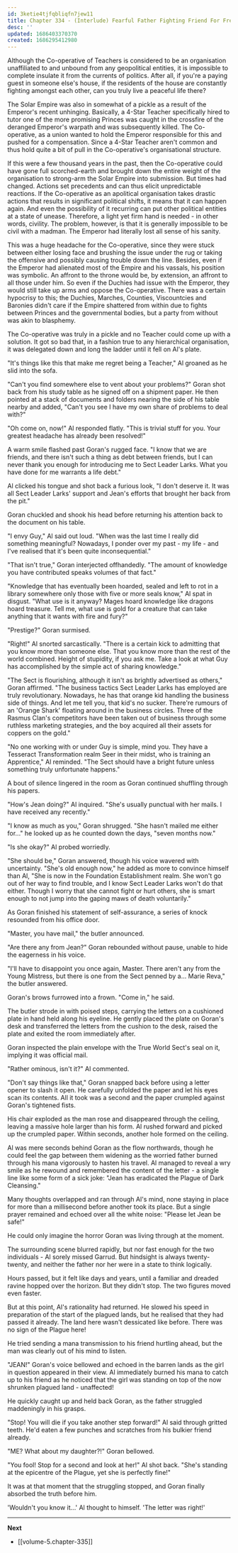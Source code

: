 ```yaml
---
id: 3ketie4tjfqbliqfn7jew11
title: Chapter 334 - (Interlude) Fearful Father Fighting Friend For Freedom
desc: ''
updated: 1686403370370
created: 1686295412980
---
```


Although the Co-operative of Teachers is considered to be an organisation unaffiliated to and unbound from any geopolitical entities, it is impossible to complete insulate it from the currents of politics. After all, if you're a paying guest in someone else's house, if the residents of the house are constantly fighting amongst each other, can you truly live a peaceful life there?

The Solar Empire was also in somewhat of a pickle as a result of the Emperor's recent unhinging. Basically, a 4-Star Teacher specifically hired to tutor one of the more promising Princes was caught in the crossfire of the deranged Emperor's warpath and was subsequently killed. The Co-operative, as a union wanted to hold the Emperor responsible for this and pushed for a compensation. Since a 4-Star Teacher aren't common and thus hold quite a bit of pull in the Co-operative's organisational structure.

If this were a few thousand years in the past, then the Co-operative could have gone full scorched-earth and brought down the entire weight of the organisation to strong-arm the Solar Empire into submission. But times had changed. Actions set precedents and can thus elicit unpredictable reactions. If the Co-operative as an apolitical organisation takes drastic actions that results in significant political shifts, it means that it can happen again. And even the possibility of it recurring can put other political entities at a state of unease. Therefore, a light yet firm hand is needed - in other words, civility. The problem, however, is that it is generally impossible to be civil with a madman. The Emperor had literally lost all sense of his sanity.

This was a huge headache for the Co-operative, since they were stuck between either losing face and brushing the issue under the rug or taking the offensive and possibly causing trouble down the line. Besides, even if the Emperor had alienated most of the Empire and his vassals, his position was symbolic. An affront to the throne would be, by extension, an affront to all those under him. So even if the Duchies had issue with the Emperor, they would still take up arms and oppose the Co-operative. There was a certain hypocrisy to this; the Duchies, Marches, Counties, Viscountcies and Baronies didn't care if the Empire shattered from within due to fights between Princes and the governmental bodies, but a party from without was akin to blasphemy.

The Co-operative was truly in a pickle and no Teacher could come up with a solution. It got so bad that, in a fashion true to any hierarchical organisation, it was delegated down and long the ladder until it fell on Al's plate.

"It's things like this that make me regret being a Teacher," Al groaned as he slid into the sofa.

"Can't you find somewhere else to vent about your problems?" Goran shot back from his study table as he signed off on a shipment paper. He then pointed at a stack of documents and folders nearing the side of his table nearby and added, "Can't you see I have my own share of problems to deal with?"

"Oh come on, now!" Al responded flatly. "This is trivial stuff for you. Your greatest headache has already been resolved!"

A warm smile flashed past Goran's rugged face. "I know that we are friends, and there isn't such a thing as debt between friends, but I can never thank you enough for introducing me to Sect Leader Larks. What you have done for me warrants a life debt."

Al clicked his tongue and shot back a furious look, "I don't deserve it. It was all Sect Leader Larks' support and Jean's efforts that brought her back from the pit."

Goran chuckled and shook his head before returning his attention back to the document on his table.

"I envy Guy," Al said out loud. "When was the last time I really did something meaningful? Nowadays, I ponder over my past - my life - and I've realised that it's been quite inconsequential."

"That isn't true," Goran interjected offhandedly. "The amount of knowledge you have contributed speaks volumes of that fact."

"Knowledge that has eventually been hoarded, sealed and left to rot in a library somewhere only those with five or more seals know," Al spat in disgust. "What use is it anyway? Mages hoard knowledge like dragons hoard treasure. Tell me, what use is gold for a creature that can take anything that it wants with fire and fury?"

"Prestige?" Goran surmised.

"Right!" Al snorted sarcastically. "There is a certain kick to admitting that you know more than someone else. That you know more than the rest of the world combined. Height of stupidity, if you ask me. Take a look at what Guy has accomplished by the simple act of sharing knowledge."

"The Sect is flourishing, although it isn't as brightly advertised as others," Goran affirmed. "The business tactics Sect Leader Larks has employed are truly revolutionary. Nowadays, he has that orange kid handling the business side of things. And let me tell you, that kid's no sucker. There're rumours of an 'Orange Shark' floating around in the business circles. Three of the Rasmus Clan's competitors have been taken out of business through some ruthless marketing strategies, and the boy acquired all their assets for coppers on the gold."

"No one working with or under Guy is simple, mind you. They have a Tesseract Transformation realm Seer in their midst, who is training an Apprentice," Al reminded. "The Sect should have a bright future unless something truly unfortunate happens."

A bout of silence lingered in the room as Goran continued shuffling through his papers.

"How's Jean doing?" Al inquired. "She's usually punctual with her mails. I have received any recently."

"I know as much as you," Goran shrugged. "She hasn't mailed me either for..." he looked up as he counted down the days, "seven months now."

"Is she okay?" Al probed worriedly.

"She should be," Goran answered, though his voice wavered with uncertainty. "She's old enough now," he added as more to convince himself than Al, "She is now in the Foundation Establishment realm. She won't go out of her way to find trouble, and I know Sect Leader Larks won't do that either. Though I worry that she cannot fight or hurt others, she is smart enough to not jump into the gaping maws of death voluntarily."

As Goran finished his statement of self-assurance, a series of knock resounded from his office door.

"Master, you have mail," the butler announced.

"Are there any from Jean?" Goran rebounded without pause, unable to hide the eagerness in his voice.

"I'll have to disappoint you once again, Master. There aren't any from the Young Mistress, but there is one from the Sect penned by a... Marie Reva," the butler answered.

Goran's brows furrowed into a frown. "Come in," he said.

The butler strode in with poised steps, carrying the letters on a cushioned plate in hand held along his eyeline. He gently placed the plate on Goran's desk and transferred the letters from the cushion to the desk, raised the plate and exited the room immediately after.

Goran inspected the plain envelope with the True World Sect's seal on it, implying it was official mail.

"Rather ominous, isn't it?" Al commented.

"Don't say things like that," Goran snapped back before using a letter opener to slash it open. He carefully unfolded the paper and let his eyes scan its contents. All it took was a second and the paper crumpled against Goran's tightened fists.

His chair exploded as the man rose and disappeared through the ceiling, leaving a massive hole larger than his form. Al rushed forward and picked up the crumpled paper. Within seconds, another hole formed on the ceiling.

Al was mere seconds behind Goran as the flow northwards, though he could feel the gap between them widening as the worried father burned through his mana vigorously to hasten his travel. Al managed to reveal a wry smile as he rewound and remembered the content of the letter - a single line like some form of a sick joke: "Jean has eradicated the Plague of Dark Cleansing."

Many thoughts overlapped and ran through Al's mind, none staying in place for more than a millisecond before another took its place. But a single prayer remained and echoed over all the white noise: "Please let Jean be safe!"

He could only imagine the horror Goran was living through at the moment.

The surrounding scene blurred rapidly, but nor fast enough for the two individuals - Al sorely missed Garrud. But hindsight is always twenty-twenty, and neither the father nor her were in a state to think logically.

Hours passed, but it felt like days and years, until a familiar and dreaded ravine hopped over the horizon. But they didn't stop. The two figures moved even faster.

But at this point, Al's rationality had returned. He slowed his speed in preparation of the start of the plagued lands, but he realised that they had passed it already. The land here wasn't dessicated like before. There was no sign of the Plague here!

He tried sending a mana transmission to his friend hurtling ahead, but the man was clearly out of his mind to listen.

"JEAN!" Goran's voice bellowed and echoed in the barren lands as the girl in question appeared in their view. Al immediately burned his mana to catch up to his friend as he noticed that the girl was standing on top of the now shrunken plagued land - unaffected!

He quickly caught up and held back Goran, as the father struggled maddeningly in his grasps.

"Stop! You will die if you take another step forward!" Al said through gritted teeth. He'd eaten a few punches and scratches from his bulkier friend already.

"ME? What about my daughter?!" Goran bellowed.

"You fool! Stop for a second and look at her!" Al shot back. "She's standing at the epicentre of the Plague, yet she is perfectly fine!"

It was at that moment that the struggling stopped, and Goran finally absorbed the truth before him.

'Wouldn't you know it...' Al thought to himself. 'The letter was right!'

____

**Next**
* [[volume-5.chapter-335]]